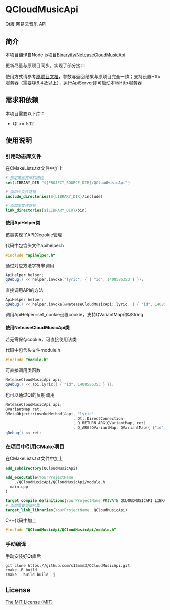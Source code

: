 # QCloudMusicApi
Qt版 网易云音乐 API

## 简介
本项目翻译自Node.js项目[Binaryify/NeteaseCloudMusicApi](https://github.com/Binaryify/NeteaseCloudMusicApi)

更新尽量与原项目同步，实现了部分接口

使用方式请参考[原项目文档](https://binaryify.github.io/NeteaseCloudMusicApi)，参数与返回结果与原项目完全一致；支持设置Http服务器（需要Qt6.4及以上），运行ApiServer即可启动本地Http服务器

## 需求和依赖
本项目需要以下库：

- Qt >= 5.12

## 使用说明
### 引用动态库文件
在CMakeLists.txt文件中加上
```CMake
# 指定第三方库的路径
set(LIBRARY_DIR "${PROJECT_SOURCE_DIR}/QCloudMusicApi")

# 添加头文件路径
include_directories(${LIBRARY_DIR}/include)

# 添加库文件路径
link_directories(${LIBRARY_DIR}/bin)
```

#### 使用ApiHelper类
该类实现了API的cookie管理

代码中包含头文件apihelper.h
```C++
#include "apihelper.h"
```
通过对应方法字符串调用
```C++
ApiHelper helper;
qDebug() << helper.invoke("lyric", { { "id", 1408586353 } });
```
直接调用API的方法
```C++
ApiHelper helper;
qDebug() << helper.invoke(&NeteaseCloudMusicApi::lyric, { { "id", 1408586353 } });
```

调用ApiHelper::set_cookie设置cookie，支持QVariantMap和QString
#### 使用NeteaseCloudMusicApi类
若无需保存cookie，可直接使用该类

代码中包含头文件module.h
```C++
#include "module.h"
```

可直接调用类函数
```C++
NeteaseCloudMusicApi api;
qDebug() << api.lyric({ { "id", 1408586353 } });
```

也可以通过Qt的反射调用
```C++
NeteaseCloudMusicApi api;
QVariantMap ret;
QMetaObject::invokeMethod(&api, "lyric"
                              , Qt::DirectConnection
                              , Q_RETURN_ARG(QVariantMap, ret)
                              , Q_ARG(QVariantMap, QVariantMap({ {"id", 1408586353} }));
qDebug() << ret;
```

### 在项目中引用CMake项目
在CMakeLists.txt文件中加上
```CMake
add_subdirectory(QCloudMusicApi)

add_executable(YourProjectName
    ./QCloudMusicApi/QCloudMusicApi/module.h
  main.cpp
)

target_compile_definitions(YourProjectName PRIVATE QCLOUDMUSICAPI_LIBRARY)
# 添加需要链接的库
target_link_libraries(YourProjectName  QCloudMusicApi)
```

C++代码中加上
```C++
#include "QCloudMusicApi/QCloudMusicApi/module.h"
```

### 手动编译
手动安装好Qt库后
```Shell
git clone https://github.com/s12mmm3/QCloudMusicApi.git
cmake -B build
cmake --build build -j
```
## License

[The MIT License (MIT)](https://github.com/s12mmm3/QCloudMusicApi/blob/master/LICENSE)
